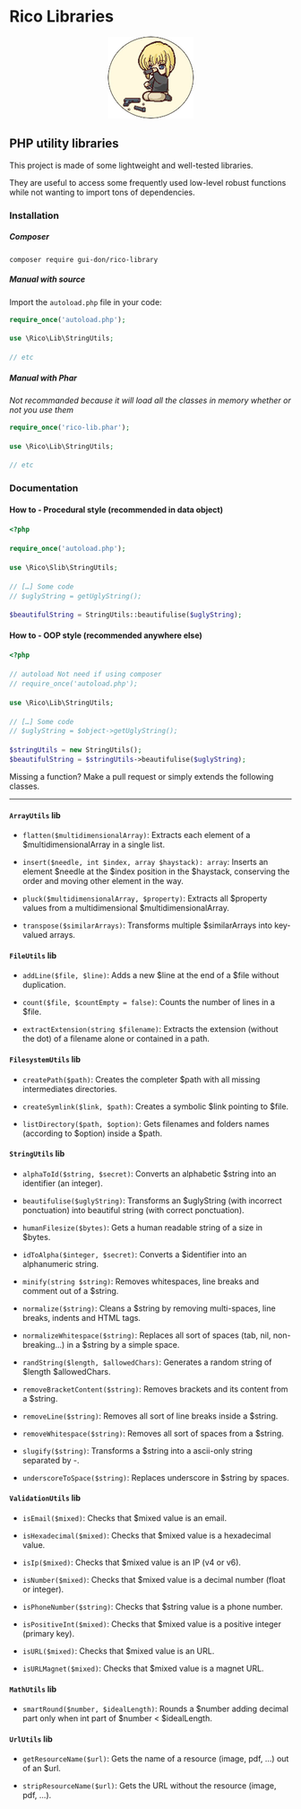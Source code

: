 # Rico Libraries

<div dir="ltr" class="center">
    <p dir="ltr" align="center"><img width="153" height="146" src="rico.png" /></p>
</div>

## PHP utility libraries ##

This project is made of some lightweight and well-tested libraries.

They are useful to access some frequently used low-level robust functions while not wanting to import tons of dependencies.

### Installation ###

##### Composer

    composer require gui-don/rico-library

##### Manual with source

Import the `autoload.php` file in your code:

```php
require_once('autoload.php');

use \Rico\Lib\StringUtils;

// etc
```

##### Manual with Phar

_Not recommanded because it will load all the classes in memory whether or not you use them_

```php
require_once('rico-lib.phar');

use \Rico\Lib\StringUtils;

// etc
```

### Documentation ###

#### How to - Procedural style (recommended in data object)

```php
<?php

require_once('autoload.php');

use \Rico\Slib\StringUtils;

// […] Some code
// $uglyString = getUglyString();

$beautifulString = StringUtils::beautifulise($uglyString);
```

#### How to - OOP style (recommended anywhere else)

```php
<?php

// autoload Not need if using composer
// require_once('autoload.php');

use \Rico\Lib\StringUtils;

// […] Some code
// $uglyString = $object->getUglyString();

$stringUtils = new StringUtils();
$beautifulString = $stringUtils->beautifulise($uglyString);
```

Missing a function? Make a pull request or simply extends the following classes.

---

#### `ArrayUtils` lib ####

- `flatten($multidimensionalArray)`: Extracts each element of a $multidimensionalArray in a single list.

- `insert($needle, int $index, array $haystack): array`: Inserts an element $needle at the $index position in the $haystack, conserving the order and moving other element in the way.

- `pluck($multidimensionalArray, $property)`: Extracts all $property values from a multidimensional $multidimensionalArray.

- `transpose($similarArrays)`: Transforms multiple $similarArrays into key-valued arrays.

#### `FileUtils` lib ####

- `addLine($file, $line)`: Adds a new $line at the end of a $file without duplication.

- `count($file, $countEmpty = false)`: Counts the number of lines in a $file.

- `extractExtension(string $filename)`: Extracts the extension (without the dot) of a filename alone or contained in a path.

#### `FilesystemUtils` lib ####

- `createPath($path)`: Creates the completer $path with all missing intermediates directories.

- `createSymlink($link, $path)`: Creates a symbolic $link pointing to $file.

- `listDirectory($path, $option)`: Gets filenames and folders names (according to $option) inside a $path.

#### `StringUtils` lib ####

- `alphaToId($string, $secret)`: Converts an alphabetic $string into an identifier (an integer).

- `beautifulise($uglyString)`: Transforms an $uglyString (with incorrect ponctuation) into beautiful string (with correct ponctuation).

- `humanFilesize($bytes)`: Gets a human readable string of a size in $bytes.

- `idToAlpha($integer, $secret)`: Converts a $identifier into an alphanumeric string.

- `minify(string $string)`: Removes whitespaces, line breaks and comment out of a $string.

- `normalize($string)`: Cleans a $string by removing multi-spaces, line breaks, indents and HTML tags.

- `normalizeWhitespace($string)`: Replaces all sort of spaces (tab, nil, non-breaking…) in a $string by a simple space.

- `randString($length, $allowedChars)`: Generates a random string of $length $allowedChars.

- `removeBracketContent($string)`: Removes brackets and its content from a $string.

- `removeLine($string)`: Removes all sort of line breaks inside a $string.

- `removeWhitespace($string)`: Removes all sort of spaces from a $string.

- `slugify($string)`: Transforms a $string into a ascii-only string separated by -.

- `underscoreToSpace($string)`: Replaces underscore in $string by spaces.

#### `ValidationUtils` lib ####

- `isEmail($mixed)`: Checks that $mixed value is an email.

- `isHexadecimal($mixed)`: Checks that $mixed value is a hexadecimal value.

- `isIp($mixed)`: Checks that $mixed value is an IP (v4 or v6).

- `isNumber($mixed)`: Checks that $mixed value is a decimal number (float or integer).

- `isPhoneNumber($string)`: Checks that $string value is a phone number.

- `isPositiveInt($mixed)`: Checks that $mixed value is a positive integer (primary key).

- `isURL($mixed)`: Checks that $mixed value is an URL.

- `isURLMagnet($mixed)`: Checks that $mixed value is a magnet URL.

#### `MathUtils` lib ####

- `smartRound($number, $idealLength)`: Rounds a $number adding decimal part only when int part of $number < $idealLength.

#### `UrlUtils` lib ####

- `getResourceName($url)`: Gets the name of a resource (image, pdf, …) out of an $url.

- `stripResourceName($url)`: Gets the URL without the resource (image, pdf, …).
